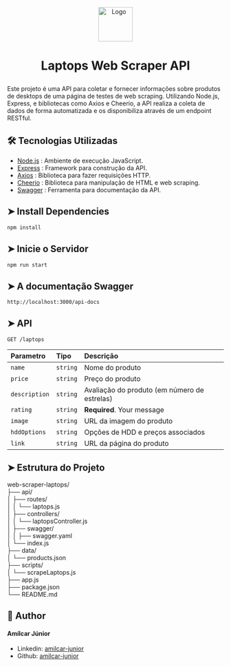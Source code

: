 <div align="center">
  <a>
    <img src="https://avatars.githubusercontent.com/u/28140896?s=200&v=4" alt="Logo" width="80" height="80">
  </a>
</div>

# <p align="center">Laptops Web Scraper API</p>

Este projeto é uma API para coletar e fornecer informações sobre produtos de desktops de uma página de testes de web scraping. Utilizando Node.js, Express, e bibliotecas como Axios e Cheerio, a API realiza a coleta de dados de forma automatizada e os disponibiliza através de um endpoint RESTful.

## 🛠️ Tecnologias Utilizadas
- [Node.js](https://nodejs.org/pt) : Ambiente de execução JavaScript.
- [Express](https://expressjs.com) : Framework para construção da API.
- [Axios](https://axios-http.com/docs/intro) : Biblioteca para fazer requisições HTTP.
- [Cheerio](https://cheerio.js.org) : Biblioteca para manipulação de HTML e web scraping.
- [Swagger](https://swagger.io) : Ferramenta para documentação da API.

## ➤ Install Dependencies    
```bash
npm install
```
## ➤ Inicie o Servidor
```bash
npm run start
```

## ➤ A documentação Swagger 
```bash
http://localhost:3000/api-docs
```

## ➤ API
```http
GET /laptops
```

| Parametro | Tipo     | Descrição                |
| :-------- | :------- | :------------------------- |
| `name`   | `string` | Nome do produto    |
| `price`  | `string` | Preço do produto  |
| `description`| `string` | Avaliação do produto (em número de estrelas) |
| `rating`| `string` | **Required**. Your message |
| `image`| `string` | URL da imagem do produto |
| `hddOptions`| `string` | Opções de HDD e preços associados |
| `link`| `string` | URL da página do produto |

## ➤ Estrutura do Projeto
web-scraper-laptops/<br/>
├── api/ <br/>
│   ├── routes/<br/>
│   │   └── laptops.js<br/>
│   ├── controllers/<br/>
│   │   └── laptopsController.js<br/>
│   ├── swagger/<br/>
│   │   ├── swagger.yaml<br/>
│   └── index.js<br/>
├── data/<br/>
│   └── products.json<br/>
├── scripts/<br/>
│   └── scrapeLaptops.js<br/>
├── app.js<br/>
├── package.json<br/>
└── README.md<br/>

## 🙇 Author
#### Amílcar Júnior
- Linkedin: [amilcar-junior](https://www.linkedin.com/in/amilcar-junior/)
- Github: [amilcar-junior](https://github.com/Amilcar-Junior)
